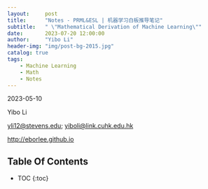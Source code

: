 ```yaml
---
layout:     post
title:      "Notes - PRML&ESL | 机器学习白板推导笔记"
subtitle:   " \"Mathematical Derivation of Machine Learning\""
date:       2023-07-20 12:00:00
author:     "Yibo Li"
header-img: "img/post-bg-2015.jpg"
catalog: true
tags:
    - Machine Learning
    - Math
    - Notes
---
```




2023-05-10

Yibo Li

yli12@stevens.edu; yiboli@link.cuhk.edu.hk

http://eborlee.github.io

## Table Of Contents


* TOC
{:toc}


